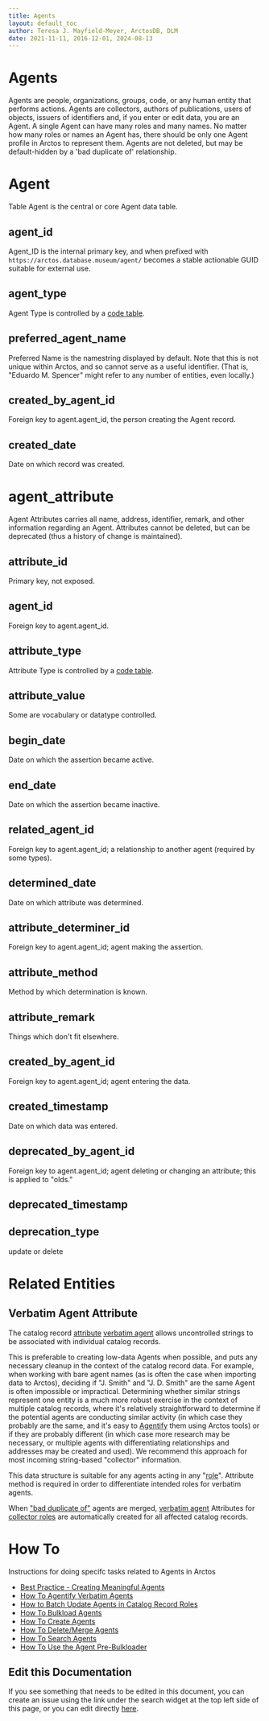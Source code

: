 ```yaml
---
title: Agents
layout: default_toc
author: Teresa J. Mayfield-Meyer, ArctosDB, DLM
date: 2021-11-11, 2016-12-01, 2024-08-13
---
```


# Agents

Agents are people, organizations, groups, code, or any human entity that performs actions. Agents are collectors, authors of publications, users of objects, issuers of identifiers and, if you enter or edit data, you are an Agent. A single Agent can have many roles and many names. No matter how many roles or names an Agent has, there should be only one Agent profile in Arctos to represent them. Agents are not deleted, but may be default-hidden by a 'bad duplicate of' relationship.

# Agent

Table Agent is the central or core Agent data table.

## agent_id

Agent_ID is the internal primary key, and when prefixed with ``https://arctos.database.museum/agent/`` becomes a stable actionable GUID suitable for external use.

## agent_type

Agent Type is controlled by a [code table](http://arctos.database.museum/info/ctDocumentation.cfm?table=ctagent_type).
         
## preferred_agent_name

Preferred Name is the namestring displayed by default. Note that this is not unique within Arctos, and so cannot serve as a useful identifier. (That is, "Eduardo M. Spencer" might refer to any number of entities, even locally.)

## created_by_agent_id

Foreign key to agent.agent_id, the person creating the Agent record.

## created_date

Date on which record was created.

# agent_attribute

Agent Attributes carries all name, address, identifier, remark, and other information regarding an Agent. Attributes cannot be deleted, but can be deprecated (thus a history of change is maintained).

## attribute_id

Primary key, not exposed.

## agent_id

Foreign key to agent.agent_id.

## attribute_type

Attribute Type is controlled by a [code table](http://arctos.database.museum/info/ctDocumentation.cfm?table=ctattribute_type).

## attribute_value

Some are vocabulary or datatype controlled.

## begin_date

Date on which the assertion became active.

## end_date

Date on which the assertion became inactive.

## related_agent_id

Foreign key to agent.agent_id; a relationship to another agent (required by some types).

## determined_date

Date on which attribute was determined.

## attribute_determiner_id

Foreign key to agent.agent_id; agent making the assertion.

## attribute_method

Method by which determination is known.

## attribute_remark

Things which don't fit elsewhere.

## created_by_agent_id

Foreign key to agent.agent_id; agent entering the data.

## created_timestamp


Date on which data was entered.

## deprecated_by_agent_id

Foreign key to agent.agent_id; agent deleting or changing an attribute; this is applied to "olds."

## deprecated_timestamp 

## deprecation_type

update or delete


# Related Entities

## Verbatim Agent Attribute

The catalog record [attribute](/documentation/attributes) [verbatim agent](https://arctos.database.museum/info/ctDocumentation.cfm?table=ctattribute_type#verbatim_agent) allows uncontrolled strings to be associated with individual catalog records. 

This is preferable to creating low-data Agents when possible, and puts any necessary cleanup in the context of the catalog record data. For example, when working with bare agent names (as is often the case when importing data to Arctos), deciding if "J. Smith" and "J. D. Smith" are the same Agent is often impossible or impractical. Determining whether similar strings represent one entity is a much more robust exercise in the context of multiple catalog records, where it's relatively straightforward to determine if the potential agents are conducting similar activity (in which case they probably are the same, and it's easy to [Agentify](https://handbook.arctosdb.org/how_to/How-to-Agentify-Verbatim-Agents.html) them using Arctos tools) or if they are probably different (in which case more research may be necessary, or multiple agents with differentiating relationships and addresses may be created and used). We recommend this approach for most incoming string-based "collector" information.

This data structure is suitable for any agents acting in any "[role](https://arctos.database.museum/info/ctDocumentation.cfm?table=ctcollector_role)". Attribute method is required in order to differentiate intended roles for verbatim agents.  

When ["bad duplicate of"](https://arctos.database.museum/info/ctDocumentation.cfm?table=ctagent_relationship#bad_duplicate_of) agents are merged, [verbatim agent](https://arctos.database.museum/info/ctDocumentation.cfm?table=ctattribute_type#verbatim_agent) Attributes for [collector roles](https://arctos.database.museum/info/ctDocumentation.cfm?table=ctcollector_role) are automatically created for all affected catalog records.

# How To

Instructions for doing specifc tasks related to Agents in Arctos

 - [Best Practice - Creating Meaningful Agents](https://handbook.arctosdb.org/best_practices/Agents.html)
 - [How To Agentify Verbatim Agents](https://handbook.arctosdb.org/how_to/How-to-Agentify-Verbatim-Agents.html)
 - [How to Batch Update Agents in Catalog Record Roles](https://handbook.arctosdb.org/how_to/How-to-Batch-Update-Agents.html)
 - [How To Bulkload Agents](https://handbook.arctosdb.org/how_to/How-to-Bulkload-Agents.html)
 - [How To Create Agents](https://handbook.arctosdb.org/how_to/How-to-Create-Agents.html)
 - [How To Delete/Merge Agents](https://handbook.arctosdb.org/how_to/How_to_Delete_Agents.html)
 - [How To Search Agents](https://handbook.arctosdb.org/how_to/How-to-Search-Agents.html)
 - [How To Use the Agent Pre-Bulkloader](https://handbook.arctosdb.org/how_to/How-to-deal-with-Agent-Bulkloader-results.html)

## Edit this Documentation

If you see something that needs to be edited in this document, you can create an issue using the link under the search widget at the top left side of this page, or you can edit directly <a href="https://github.com/ArctosDB/documentation-wiki/edit/gh-pages/_documentation/agent.markdown" target="_blank">here</a>.
